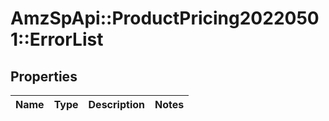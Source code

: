 # AmzSpApi::ProductPricing20220501::ErrorList

## Properties
Name | Type | Description | Notes
------------ | ------------- | ------------- | -------------

